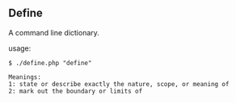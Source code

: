 Define 
--

A command line dictionary.

usage:
    
    $ ./define.php "define"
    
    Meanings:
    1: state or describe exactly the nature, scope, or meaning of
    2: mark out the boundary or limits of
